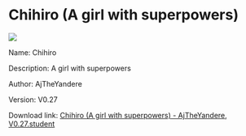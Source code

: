 # Chihiro (A girl with superpowers)

<img src = "https://raw.githubusercontent.com/Arbiter1223/Koukou-Gurashi-Custom-Students/master/Students/Files/Chihiro%20(A%20girl%20with%20superpowers).png">

Name: Chihiro

Description: A girl with superpowers

Author: AjTheYandere

Version: V0.27

Download link: <a href="https://raw.githubusercontent.com/Arbiter1223/Koukou-Gurashi-Custom-Students/master/Students/Files/Chihiro%20(A%20girl%20with%20superpowers)%20-%20AjTheYandere%2C%20V0.27.student">Chihiro (A girl with superpowers) - AjTheYandere, V0.27.student</a>
